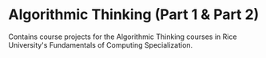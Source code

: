 # Algorithmic Thinking (Part 1 & Part 2)
Contains course projects for the Algorithmic Thinking courses in Rice University's Fundamentals of Computing Specialization.
